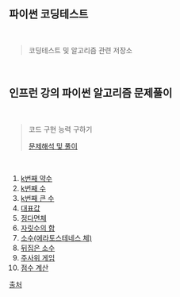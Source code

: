 파이썬 코딩테스트
---
<br>

> 코딩테스트 및 알고리즘 관련 저장소

<br>

인프런 강의 파이썬 알고리즘 문제풀이 
---
<br>

> 코드 구현 능력 구하기
> 
> [문제해석 및 풀이](https://www.notion.so/0d7617f4d21a440ebf01bc6dc1a28947)

<br>

1. [k번째 약수](https://github.com/juni998/AA/blob/master/coding_test/python_baisc_1.py)
2. [k번째 수](https://github.com/juni998/AA/blob/master/coding_test/python_baisc_2.py) 
3. [k번째 큰 수](https://github.com/juni998/AA/blob/master/coding_test/python_baisc_3.py)
4. [대표값](https://github.com/juni998/AA/blob/master/coding_test/python_baisc_4.py) 
5. [정다면체](https://github.com/juni998/AA/blob/master/coding_test/python_baisc_5.py)
6. [자릿수의 합](https://github.com/juni998/AA/blob/master/coding_test/python_baisc_6.py)
7. [소수(에라토스테네스 체)](https://github.com/juni998/AA/blob/master/coding_test/python_baisc_7.py)
8. [뒤집은 소수](https://github.com/juni998/AA/blob/master/coding_test/python_baisc_8.py)
9. [주사위 게임](https://github.com/juni998/AA/blob/master/coding_test/python_baisc_9.py) 
10. [점수 계산](https://github.com/juni998/AA/blob/master/coding_test/python_baisc_10.py) 

[출처](https://inf.run/m1HV)

